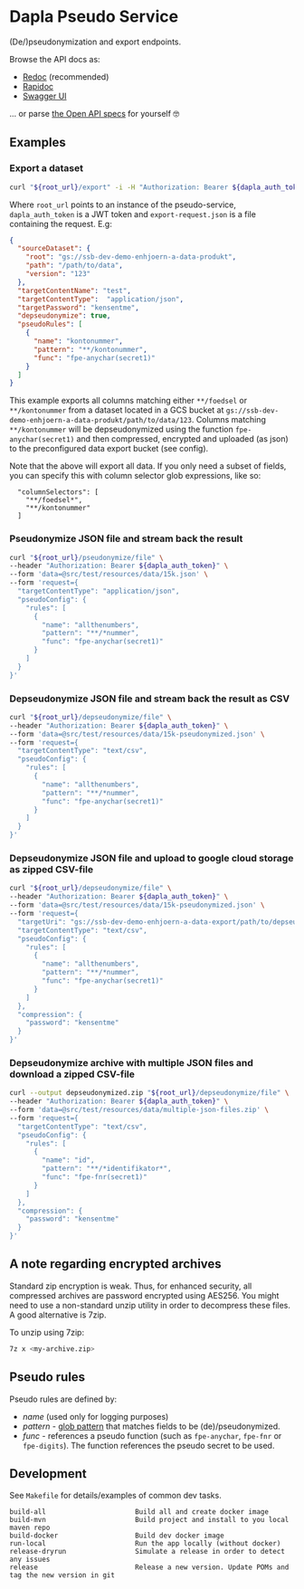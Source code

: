 # Dapla Pseudo Service

(De/)pseudonymization and export endpoints.

Browse the API docs as:
* [Redoc](https://dapla-pseudo-service.staging-bip-app.ssb.no/api-docs/redoc) (recommended)
* [Rapidoc](https://dapla-pseudo-service.staging-bip-app.ssb.no/api-docs/rapidoc)
* [Swagger UI](https://dapla-pseudo-service.staging-bip-app.ssb.no/api-docs/swagger-ui)

... or parse [the Open API specs](https://dapla-pseudo-service.staging-bip-app.ssb.no/api-docs/dapla-pseudo-service-1.0.yml) for yourself 🤓

## Examples

### Export a dataset
```sh
curl "${root_url}/export" -i -H "Authorization: Bearer ${dapla_auth_token}" --data @export-request.json
```
Where `root_url` points to an instance of the pseudo-service, `dapla_auth_token` is a JWT token and
`export-request.json` is a file containing the request. E.g:

```json
{
  "sourceDataset": {
    "root": "gs://ssb-dev-demo-enhjoern-a-data-produkt",
    "path": "/path/to/data",
    "version": "123"
  },
  "targetContentName": "test",
  "targetContentType":  "application/json",
  "targetPassword": "kensentme",
  "depseudonymize": true,
  "pseudoRules": [
    {
      "name": "kontonummer",
      "pattern": "**/kontonummer",
      "func": "fpe-anychar(secret1)"
    }
  ]
}
```

This example exports all columns matching either `**/foedsel` or `**/kontonummer` from a dataset located in a GCS
bucket at `gs://ssb-dev-demo-enhjoern-a-data-produkt/path/to/data/123`.
Columns matching `**/kontonummer` will be depseudonymized using the function `fpe-anychar(secret1)` and then compressed,
encrypted and uploaded (as json) to the preconfigured data export bucket (see config).      

Note that the above will export all data. If you only need a subset of fields, you can specify this with column selector
glob expressions, like so:
```
  "columnSelectors": [
    "**/foedsel*",
    "**/kontonummer"
  ]
```


### Pseudonymize JSON file and stream back the result 

```sh
curl "${root_url}/pseudonymize/file" \
--header "Authorization: Bearer ${dapla_auth_token}" \
--form 'data=@src/test/resources/data/15k.json' \
--form 'request={
  "targetContentType": "application/json",
  "pseudoConfig": {
    "rules": [
      {
        "name": "allthenumbers",
        "pattern": "**/*nummer",
        "func": "fpe-anychar(secret1)"
      }
    ]
  }
}'
```

### Depseudonymize JSON file and stream back the result as CSV

```sh
curl "${root_url}/depseudonymize/file" \
--header "Authorization: Bearer ${dapla_auth_token}" \
--form 'data=@src/test/resources/data/15k-pseudonymized.json' \
--form 'request={
  "targetContentType": "text/csv",
  "pseudoConfig": {
    "rules": [
      {
        "name": "allthenumbers",
        "pattern": "**/*nummer",
        "func": "fpe-anychar(secret1)"
      }
    ]
  }
}'
```

### Depseudonymize JSON file and upload to google cloud storage as zipped CSV-file
```sh
curl "${root_url}/depseudonymize/file" \
--header "Authorization: Bearer ${dapla_auth_token}" \
--form 'data=@src/test/resources/data/15k-pseudonymized.json' \
--form 'request={
  "targetUri": "gs://ssb-dev-demo-enhjoern-a-data-export/path/to/depseudonymized-csv.zip",
  "targetContentType": "text/csv",
  "pseudoConfig": {
    "rules": [
      {
        "name": "allthenumbers",
        "pattern": "**/*nummer",
        "func": "fpe-anychar(secret1)"
      }
    ]
  },
  "compression": {
    "password": "kensentme"
  }
}'
```

### Depseudonymize archive with multiple JSON files and download a zipped CSV-file
```sh
curl --output depseudonymized.zip "${root_url}/depseudonymize/file" \
--header "Authorization: Bearer ${dapla_auth_token}" \
--form 'data=@src/test/resources/data/multiple-json-files.zip' \
--form 'request={
  "targetContentType": "text/csv",
  "pseudoConfig": {
    "rules": [
      {
        "name": "id",
        "pattern": "**/*identifikator*",
        "func": "fpe-fnr(secret1)"
      }
    ]
  },
  "compression": {
    "password": "kensentme"
  }
}'
```


## A note regarding encrypted archives

Standard zip encryption is weak. Thus, for enhanced security, all compressed archives are password encrypted
using AES256. You might need to use a non-standard unzip utility in order to decompress these files. A good
alternative is 7zip.

To unzip using 7zip:
```sh
7z x <my-archive.zip>
```


## Pseudo rules

Pseudo rules are defined by:

* _name_ (used only for logging purposes)
* _pattern_ - [glob pattern](https://docs.oracle.com/javase/tutorial/essential/io/fileOps.html#glob) that matches fields 
  to be (de)/pseudonymized.
* _func_ - references a pseudo function (such as `fpe-anychar`, `fpe-fnr` or `fpe-digits`). The function references the
  pseudo secret to be used.


## Development

See `Makefile` for details/examples of common dev tasks.
```
build-all                      Build all and create docker image
build-mvn                      Build project and install to you local maven repo
build-docker                   Build dev docker image
run-local                      Run the app locally (without docker)
release-dryrun                 Simulate a release in order to detect any issues
release                        Release a new version. Update POMs and tag the new version in git
```
